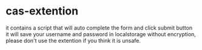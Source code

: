 # cas-extention
it contains a script that will auto complete the form and click submit button<br />
it will save your username and password in localstorage without encryption, please don't use the extention if you think it is unsafe.<br />